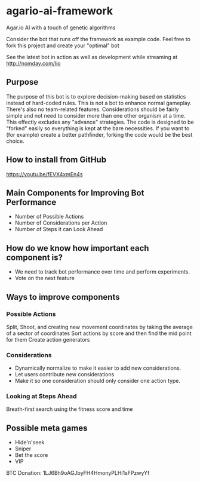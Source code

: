 # agario-ai-framework
Agar.io AI with a touch of genetic algorithms

Consider the bot that runs off the framework as example code.
Feel free to fork this project and create your "optimal" bot

See the latest bot in action as well as development while streaming at
http://nomday.com/lio

## Purpose
The purpose of this bot is to explore decision-making based on statistics instead of
hard-coded rules.  This is not a bot to enhance normal gameplay.  There's also no team-related features.  Considerations should be fairly simple and not need to consider more than one other organism at a time.  This effectly excludes any "advance" strategies.  The code is designed to be
"forked" easily so everything is kept at the bare necessities.  If you want to (for example)
create a better pathfinder, forking the code would be the best choice.

## How to install from GitHub
https://youtu.be/fEVX4xmEn4s

## Main Components for Improving Bot Performance
* Number of Possible Actions
* Number of Considerations per Action
* Number of Steps it can Look Ahead

## How do we know how important each component is?

* We need to track bot performance over time and perform experiments.
* Vote on the next feature

## Ways to improve components
### Possible Actions
Split, Shoot, and creating new movement coordinates by taking the average of a sector of coordinates
Sort actions by score and then find the mid point for them
Create action generators

### Considerations
* Dynamically normalize to make it easier to add new considerations.
* Let users contribute new considerations
* Make it so one consideration should only consider one action type.

### Looking at Steps Ahead
Breath-first search using the fitness score and time

## Possible meta games
* Hide'n'seek
* Sniper
* Bet the score
* VIP

BTC Donation: 1LJ6Bh9oAGJbyFH4HmonyPLHi1sFPzwyYf
